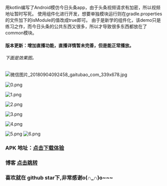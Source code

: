 用kotlin编写了Android模仿今日头条app，由于头条视频请求有加密，所以视频地址暂时写死。
使用组件化进行开发，想要单独模块运行则在gradle.properties的文件加下的isModule的值改成true即可。
由于是新学的组件化，该demo只是练习之作，而今日头条的公共东西又很多，所以才导致很多东西都放在了common模块。
#### 版本更新：增加直播功能，直播详情暂未完善，但是能正常播放。
###### 下面是效果图。

![微信图片_20180904092458_gaitubao_com_339x678.jpg](https://upload-images.jianshu.io/upload_images/6835615-c7fbd4c94d284b38.jpg?imageMogr2/auto-orient/strip%7CimageView2/2/w/1240)


![0.png](https://upload-images.jianshu.io/upload_images/6835615-401a1df7ae744a77.png?imageMogr2/auto-orient/strip%7CimageView2/2/w/1240)

![1.png](https://upload-images.jianshu.io/upload_images/6835615-291cf8a92e2cef3b.png?imageMogr2/auto-orient/strip%7CimageView2/2/w/1240)

![2.png](https://upload-images.jianshu.io/upload_images/6835615-813fd7b182f797dd.png?imageMogr2/auto-orient/strip%7CimageView2/2/w/1240)

![3.png](https://upload-images.jianshu.io/upload_images/6835615-fea50e749e88dfe7.png?imageMogr2/auto-orient/strip%7CimageView2/2/w/1240)

![4.png](https://upload-images.jianshu.io/upload_images/6835615-32bfcb9c46cb629d.png?imageMogr2/auto-orient/strip%7CimageView2/2/w/1240)

![5.png](https://upload-images.jianshu.io/upload_images/6835615-de1fdf72c82d8459.png?imageMogr2/auto-orient/strip%7CimageView2/2/w/1240)
![6.png](https://upload-images.jianshu.io/upload_images/6835615-e186df54491d6b6a.png?imageMogr2/auto-orient/strip%7CimageView2/2/w/1240)

### APK 地址：[点击下载体验](https://www.pgyer.com/caYw)
### 博客  [点击跳转](https://www.jianshu.com/p/85307a257ac3)
### 喜欢就在 github star下,非常感谢o(∩_∩)o~~~
